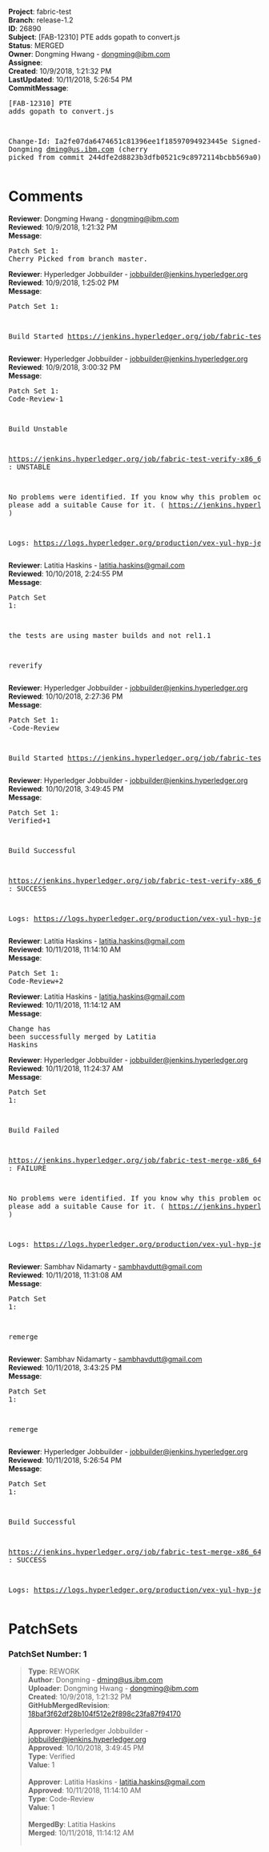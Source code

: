 <strong>Project</strong>: fabric-test<br><strong>Branch</strong>: release-1.2<br><strong>ID</strong>: 26890<br><strong>Subject</strong>: [FAB-12310] PTE adds gopath to convert.js<br><strong>Status</strong>: MERGED<br><strong>Owner</strong>: Dongming Hwang - dongming@ibm.com<br><strong>Assignee</strong>:<br><strong>Created</strong>: 10/9/2018, 1:21:32 PM<br><strong>LastUpdated</strong>: 10/11/2018, 5:26:54 PM<br><strong>CommitMessage</strong>:<br><pre>[FAB-12310] PTE adds gopath to convert.js

Change-Id: Ia2fe07da6474651c81396ee1f18597094923445e
Signed-off-by: Dongming <dming@us.ibm.com>
(cherry picked from commit 244dfe2d8823b3dfb0521c9c8972114bcbb569a0)
</pre><h1>Comments</h1><strong>Reviewer</strong>: Dongming Hwang - dongming@ibm.com<br><strong>Reviewed</strong>: 10/9/2018, 1:21:32 PM<br><strong>Message</strong>: <pre>Patch Set 1: Cherry Picked from branch master.</pre><strong>Reviewer</strong>: Hyperledger Jobbuilder - jobbuilder@jenkins.hyperledger.org<br><strong>Reviewed</strong>: 10/9/2018, 1:25:02 PM<br><strong>Message</strong>: <pre>Patch Set 1:

Build Started https://jenkins.hyperledger.org/job/fabric-test-verify-x86_64/2073/</pre><strong>Reviewer</strong>: Hyperledger Jobbuilder - jobbuilder@jenkins.hyperledger.org<br><strong>Reviewed</strong>: 10/9/2018, 3:00:32 PM<br><strong>Message</strong>: <pre>Patch Set 1: Code-Review-1

Build Unstable 

https://jenkins.hyperledger.org/job/fabric-test-verify-x86_64/2073/ : UNSTABLE

No problems were identified. If you know why this problem occurred, please add a suitable Cause for it. ( https://jenkins.hyperledger.org/job/fabric-test-verify-x86_64/2073/ )

Logs: https://logs.hyperledger.org/production/vex-yul-hyp-jenkins-3/fabric-test-verify-x86_64/2073</pre><strong>Reviewer</strong>: Latitia Haskins - latitia.haskins@gmail.com<br><strong>Reviewed</strong>: 10/10/2018, 2:24:55 PM<br><strong>Message</strong>: <pre>Patch Set 1:

the tests are using master builds and not rel1.1

reverify</pre><strong>Reviewer</strong>: Hyperledger Jobbuilder - jobbuilder@jenkins.hyperledger.org<br><strong>Reviewed</strong>: 10/10/2018, 2:27:36 PM<br><strong>Message</strong>: <pre>Patch Set 1: -Code-Review

Build Started https://jenkins.hyperledger.org/job/fabric-test-verify-x86_64/2085/</pre><strong>Reviewer</strong>: Hyperledger Jobbuilder - jobbuilder@jenkins.hyperledger.org<br><strong>Reviewed</strong>: 10/10/2018, 3:49:45 PM<br><strong>Message</strong>: <pre>Patch Set 1: Verified+1

Build Successful 

https://jenkins.hyperledger.org/job/fabric-test-verify-x86_64/2085/ : SUCCESS

Logs: https://logs.hyperledger.org/production/vex-yul-hyp-jenkins-3/fabric-test-verify-x86_64/2085</pre><strong>Reviewer</strong>: Latitia Haskins - latitia.haskins@gmail.com<br><strong>Reviewed</strong>: 10/11/2018, 11:14:10 AM<br><strong>Message</strong>: <pre>Patch Set 1: Code-Review+2</pre><strong>Reviewer</strong>: Latitia Haskins - latitia.haskins@gmail.com<br><strong>Reviewed</strong>: 10/11/2018, 11:14:12 AM<br><strong>Message</strong>: <pre>Change has been successfully merged by Latitia Haskins</pre><strong>Reviewer</strong>: Hyperledger Jobbuilder - jobbuilder@jenkins.hyperledger.org<br><strong>Reviewed</strong>: 10/11/2018, 11:24:37 AM<br><strong>Message</strong>: <pre>Patch Set 1:

Build Failed 

https://jenkins.hyperledger.org/job/fabric-test-merge-x86_64/484/ : FAILURE

No problems were identified. If you know why this problem occurred, please add a suitable Cause for it. ( https://jenkins.hyperledger.org/job/fabric-test-merge-x86_64/484/ )

Logs: https://logs.hyperledger.org/production/vex-yul-hyp-jenkins-3/fabric-test-merge-x86_64/484</pre><strong>Reviewer</strong>: Sambhav Nidamarty - sambhavdutt@gmail.com<br><strong>Reviewed</strong>: 10/11/2018, 11:31:08 AM<br><strong>Message</strong>: <pre>Patch Set 1:

remerge</pre><strong>Reviewer</strong>: Sambhav Nidamarty - sambhavdutt@gmail.com<br><strong>Reviewed</strong>: 10/11/2018, 3:43:25 PM<br><strong>Message</strong>: <pre>Patch Set 1:

remerge</pre><strong>Reviewer</strong>: Hyperledger Jobbuilder - jobbuilder@jenkins.hyperledger.org<br><strong>Reviewed</strong>: 10/11/2018, 5:26:54 PM<br><strong>Message</strong>: <pre>Patch Set 1:

Build Successful 

https://jenkins.hyperledger.org/job/fabric-test-merge-x86_64/486/ : SUCCESS

Logs: https://logs.hyperledger.org/production/vex-yul-hyp-jenkins-3/fabric-test-merge-x86_64/486</pre><h1>PatchSets</h1><h3>PatchSet Number: 1</h3><blockquote><strong>Type</strong>: REWORK<br><strong>Author</strong>: Dongming - dming@us.ibm.com<br><strong>Uploader</strong>: Dongming Hwang - dongming@ibm.com<br><strong>Created</strong>: 10/9/2018, 1:21:32 PM<br><strong>GitHubMergedRevision</strong>: [18baf3f62df28b104f512e2f898c23fa87f94170](https://github.com/hyperledger-gerrit-archive/fabric-test/commit/18baf3f62df28b104f512e2f898c23fa87f94170)<br><br><strong>Approver</strong>: Hyperledger Jobbuilder - jobbuilder@jenkins.hyperledger.org<br><strong>Approved</strong>: 10/10/2018, 3:49:45 PM<br><strong>Type</strong>: Verified<br><strong>Value</strong>: 1<br><br><strong>Approver</strong>: Latitia Haskins - latitia.haskins@gmail.com<br><strong>Approved</strong>: 10/11/2018, 11:14:10 AM<br><strong>Type</strong>: Code-Review<br><strong>Value</strong>: 1<br><br><strong>MergedBy</strong>: Latitia Haskins<br><strong>Merged</strong>: 10/11/2018, 11:14:12 AM<br><br></blockquote>